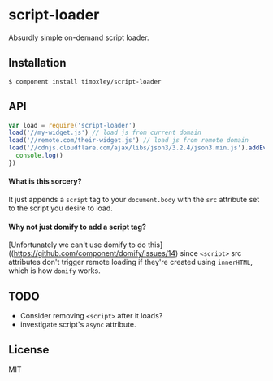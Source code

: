 
# script-loader

  Absurdly simple on-demand script loader.

## Installation

    $ component install timoxley/script-loader

## API

```js
var load = require('script-loader')
load('//my-widget.js') // load js from current domain
load('//remote.com/their-widget.js') // load js from remote domain
load('//cdnjs.cloudflare.com/ajax/libs/json3/3.2.4/json3.min.js').addEventListener('load', function() {
  console.log()
})
```

#### What is this sorcery?

It just appends a `script` tag to your `document.body` with the `src`
attribute set to the script you desire to load.

#### Why not just domify to add a script tag?

[Unfortunately we can't use domify to do this]((https://github.com/component/domify/issues/14)
since `<script>` src attributes don't trigger remote loading
if they're created using `innerHTML`, which is how `domify` works.

## TODO

* Consider removing `<script>` after it loads?
* investigate script's `async` attribute.

## License

  MIT
